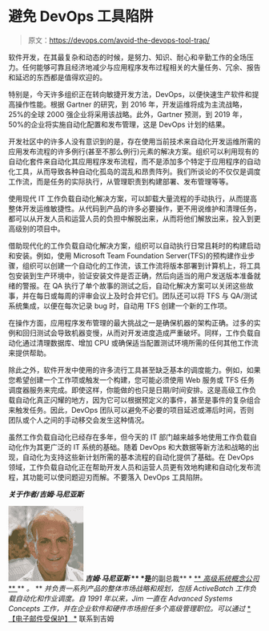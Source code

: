 # 避免 DevOps 工具陷阱

> 原文：<https://devops.com/avoid-the-devops-tool-trap/>

软件开发，在其最复杂和动态的时候，是努力、知识、耐心和辛勤工作的全场压力。任何能够可靠且经济地减少与应用程序发布过程相关的大量任务、冗余、报告和延迟的东西都是值得欢迎的。

特别是，今天许多组织正在转向敏捷开发方法，DevOps，以便快速生产软件和提高操作性能。根据 Gartner 的研究，到 2016 年，开发运维将成为主流战略，25%的全球 2000 强企业将采用该战略。此外，Gartner 预测，到 2019 年，50%的企业将实施自动化配置和发布管理，这是 DevOps 计划的结果。

开发社区中的许多人没有意识到的是，存在使用当前技术来自动化开发运维所需的应用发布流程的许多例行(甚至不那么例行)元素的解决方案。组织可以利用现有的自动化套件来自动化其应用程序发布流程，而不是添加多个特定于应用程序的自动化工具，从而导致各种自动化孤岛的混乱和昂贵阵列。我们所谈论的不仅仅是调度工作流，而是任务的实际执行，从管理职责到构建部署、发布管理等等。

使用现代 IT 工作负载自动化解决方案，可以卸载大量流程的手动执行，从而提高整体开发运维敏捷性。从代码到产品的许多必要操作，更不用说维护和清理任务，都可以从开发人员和运营人员的负担中解脱出来，从而将他们解放出来，投入到更高级别的项目中。

借助现代化的工作负载自动化解决方案，组织可以自动执行日常且耗时的构建启动和安装。例如，使用 Microsoft Team Foundation Server(TFS)的预构建作业步骤，组织可以创建一个自动化的工作流，该工作流将版本部署到计算机上，将工具包安装到生产环境中，验证安装文件是否正确，然后向适当的用户发送版本准备就绪的警报。在 QA 执行了单个故事的测试之后，自动化解决方案可以关闭这些故事，并在每日或每周的评审会议上及时合并它们。团队还可以将 TFS 与 QA/测试系统集成，以便在每次记录 bug 时，自动用 TFS 创建一个新的工作项。

在操作方面，应用程序发布管理的最大挑战之一是确保机器的架构正确。过多的实例和回归测试会导致机器变慢，从而对开发进度造成严重破坏。同样，工作负载自动化通过清理数据库、增加 CPU 或确保适当配置测试环境所需的任何其他工作流来提供帮助。

除此之外，软件开发中使用的许多流行工具甚至缺乏基本的调度能力。例如，如果您希望创建一个工作项或触发一个构建，您可能必须使用 Web 服务或 TFS 任务调度器服务来完成。即使这样，你能做的也只是日期/时间安排。这是高级工作负载自动化真正闪耀的地方，因为它可以根据预定义的事件，甚至是事件的复杂组合来触发任务。因此，DevOps 团队可以避免不必要的项目延迟或滞后时间，否则团队或个人之间的手动移交会发生这种情况。

虽然工作负载自动化已经存在多年，但今天的 IT 部门越来越多地使用工作负载自动化作为其更广泛的 IT 系统的基础。随着 DevOps 和大数据等新方法和战略的出现，自动化为支持这些新计划所需的基本流程的自动化提供了基础。在 DevOps 领域，工作负载自动化正在帮助开发人员和运营人员更有效地构建和自动化发布流程，其功能可以使问题迎刃而解。不要落入 DevOps 工具陷阱。

***关于作者/吉姆·马尼亚斯***

***[![Jim Manias](img/1b7f3b4e6fcd62ce96e515e21877edc1.png)](https://devops.com/wp-content/uploads/2015/07/Jim-Manias-e1437711878902.jpg) 吉姆·马尼亚斯* ** *是**的副总裁** * [ ** *高级系统概念公司* ** ](http://www.advsyscon.com/home/default.aspx) ** *。* ** *并负责一系列产品的整体市场战略和规划，包括 ActiveBatch 工作负载自动化和作业调度。自 1991 年以来，Jim 一直在 Advanced Systems Concepts 工作，并在企业软件和硬件市场担任多个高级管理职位。可以通过* [* 【电子邮件受保护】 *](/cdn-cgi/l/email-protection#377d7a56595e564477565341444e445458591954585a) 联系到吉姆